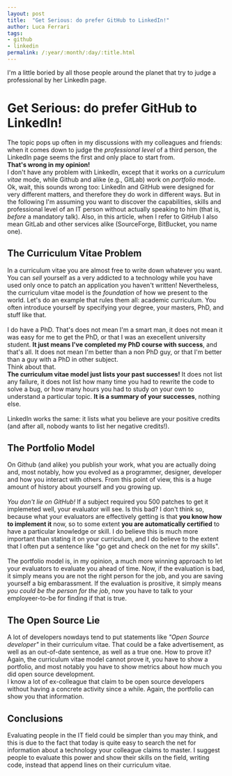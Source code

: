 ```yaml
---
layout: post
title:  "Get Serious: do prefer GitHub to LinkedIn!"
author: Luca Ferrari
tags:
- github
- linkedin
permalink: /:year/:month/:day/:title.html
---
```

I'm a little boried by all those people around the planet that try to judge a professional by her LinkedIn page.

# Get Serious: do prefer GitHub to LinkedIn!

The topic pops up often in my discussions with my colleagues and friends: when it comes down to judge the *professional level* of a third person, the LinkedIn page seems the first and only place to start from.
<br/>
**That's wrong in my opinion!**
<br/>
I don't have any problem with LinkedIn, except that it works on a *curriculum vitae* mode, while Github and alike (e.g., GitLab) work on *portfolio* mode. Ok, wait, this sounds wrong too: LinkedIn and GitHub were designed for very different matters, and therefore they do work in different ways. But in the following I'm assuming you want to discover the capabilities, skills and professional level of an IT person without actually speaking to him (that is, *before* a mandatory talk). Also, in this article, when I refer to GitHub I also mean GitLab and other services alike (SourceForge, BitBucket, you name one).

## The Curriculum Vitae Problem

In a curriculum vitae you are almost free to write down whatever you want. You can *sell* yourself as a very addicted to a technology while you have used only once to patch an application you haven't written!
Nevertheless, the curriculum vitae model is the *foundation* of how we present to the world. Let's do an example that rules them all: academic curriculum. You often introduce yourself by specifying your degree, your masters, PhD, and stuff like that.
<br/>
<br/>
I do have a PhD. That's does not mean I'm a smart man, it does not mean it was easy for me to get the PhD, or that I was an execellent university student. **It just means I've completed my PhD course with success**, and that's all. It does not mean I'm better than a non PhD guy, or that I'm better than a guy with a PhD in other subject.
<br/>
Think about that.
<br/>
**The curriculum vitae model just lists your past successes!** It does not list any failure, it does not list how many time you had to rewrite the code to solve a bug, or how many hours you had to study on your own to understand a particular topic. **It is a summary of your successes**, nothing else.
<br/>
<br/>
LinkedIn works the same: it lists what you believe are your positive credits (and after all, nobody wants to list her negative credits!).


## The Portfolio Model

On Github (and alike) you publish your work, what you are actually doing and, most notably, how you evolved as a programmer, designer, developer and how you interact with others. From this point of view, this is a huge amount of history about yourself and you growing up.
<br/>
<br/>
*You don't lie on GitHub!* If a subject required you 500 patches to get it implemeted well, your evaluator will see. Is this bad? I don't think so, because what your evaluators are effectively getting is that **you know how to implement it** now, so to some extent **you are automatically certified** to have a particular knowledge or skill. I do believe this is much more important than stating it on your curriculum, and I do believe to the extent that I often put a sentence like "go get and check on the net for my skills".
<br/>
<br/>
The portfolio model is, in my opinion, a much more winning approach to let your evaluators to evaluate you ahead of time. Now, if the evaluation is bad, it simply means you are not the right person for the job, and you are saving yourself a big embarassment. If the evaluation is prositive, it simply means *you could be the person for the job*, now you have to talk to your employeer-to-be for finding if that is true.

## The Open Source Lie

A lot of developers nowdays tend to put statements like *"Open Source developer"* in their curriculum vitae. That could be a fake advertisement, as well as an out-of-date sentence, as well as a true one. How to prove it? Again, the curriculum vitae model cannot prove it, you have to show a portfolio, and most notably you have to show metrics about how much you did open source development.
<br/>
I know a lot of ex-colleague that claim to be open source developers without having a concrete activity since a while. Again, the portfolio can show you that information.

## Conclusions

Evaluating people in the IT field could be simpler than you may think, and this is due to the fact that today is quite easy to search the net for information about a technology your colleague claims to master. I suggest people to evaluate this power and show their skills on the field, writing code, instead that append lines on their curriculum vitae.
